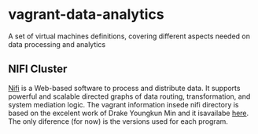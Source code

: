 # vagrant-data-analytics
A set of virtual machines definitions, covering different aspects needed on data processing and analytics

## NIFI Cluster
[Nifi](https://nifi.apache.org/) is a Web-based software to process and distribute data. It  supports powerful and scalable directed graphs of data routing, transformation, and system mediation logic. The vagrant information insede nifi directory is based on the excelent work of Drake Youngkun Min and it isavailabe [here](https://github.com/minyk/nifi-sandbox). The only diference (for now) is the versions used for each program. 
